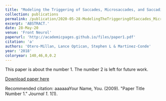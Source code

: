```yaml
---
title: "Modeling the Triggering of Saccades, Microsaccades, and Saccadic Intrusions."
collection: publications
permalink: /publication/2020-05-28-ModelingTheTriggeringOfSaccades_Microsaccades_AndSaccadicIntrus
excerpt: 'ABSTRACT.'
date: 28-May-20
venue: 'Front Neurol'
paperurl: 'http://academicpages.github.io/files/paper1.pdf'
citation: 'a'
authors: 'Otero-Millan, Lance Optican, Stephen L & Martinez-Conde'
year: '2018'
coloryear: 140,46,0,0.2
---
```

This paper is about the number 1. The number 2 is left for future work.

[Download paper here](http://academicpages.github.io/files/paper1.pdf)

Recommended citation: aaaaaaYour Name, You. (2009). "Paper Title Number 1." <i>Journal 1</i>. 1(1).

